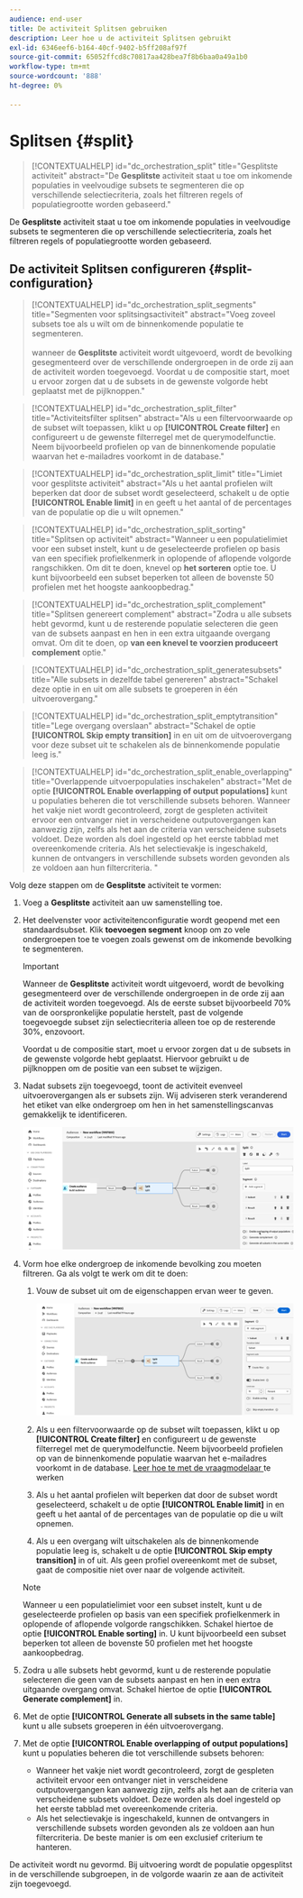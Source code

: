 ```yaml
---
audience: end-user
title: De activiteit Splitsen gebruiken
description: Leer hoe u de activiteit Splitsen gebruikt
exl-id: 6346eef6-b164-40cf-9402-b5ff208af97f
source-git-commit: 65052ffcd8c70817aa428bea7f8b6baa0a49a1b0
workflow-type: tm+mt
source-wordcount: '888'
ht-degree: 0%

---
```


# Splitsen {#split}

>[!CONTEXTUALHELP]
>id="dc_orchestration_split"
>title="Gesplitste activiteit"
>abstract="De **Gesplitste** activiteit staat u toe om inkomende populaties in veelvoudige subsets te segmenteren die op verschillende selectiecriteria, zoals het filtreren regels of populatiegrootte worden gebaseerd."

De **Gesplitste** activiteit staat u toe om inkomende populaties in veelvoudige subsets te segmenteren die op verschillende selectiecriteria, zoals het filtreren regels of populatiegrootte worden gebaseerd.

## De activiteit Splitsen configureren {#split-configuration}

>[!CONTEXTUALHELP]
>id="dc_orchestration_split_segments"
>title="Segmenten voor splitsingsactiviteit"
>abstract="Voeg zoveel subsets toe als u wilt om de binnenkomende populatie te segmenteren.<br/></br> wanneer de **Gesplitste** activiteit wordt uitgevoerd, wordt de bevolking gesegmenteerd over de verschillende ondergroepen in de orde zij aan de activiteit worden toegevoegd. Voordat u de compositie start, moet u ervoor zorgen dat u de subsets in de gewenste volgorde hebt geplaatst met de pijlknoppen."

>[!CONTEXTUALHELP]
>id="dc_orchestration_split_filter"
>title="Activiteitsfilter splitsen"
>abstract="Als u een filtervoorwaarde op de subset wilt toepassen, klikt u op **[!UICONTROL Create filter]** en configureert u de gewenste filterregel met de querymodelfunctie. Neem bijvoorbeeld profielen op van de binnenkomende populatie waarvan het e-mailadres voorkomt in de database."

>[!CONTEXTUALHELP]
>id="dc_orchestration_split_limit"
>title="Limiet voor gesplitste activiteit"
>abstract="Als u het aantal profielen wilt beperken dat door de subset wordt geselecteerd, schakelt u de optie **[!UICONTROL Enable limit]** in en geeft u het aantal of de percentages van de populatie op die u wilt opnemen."

>[!CONTEXTUALHELP]
>id="dc_orchestration_split_sorting"
>title="Splitsen op activiteit"
>abstract="Wanneer u een populatielimiet voor een subset instelt, kunt u de geselecteerde profielen op basis van een specifiek profielkenmerk in oplopende of aflopende volgorde rangschikken. Om dit te doen, knevel op **het sorteren** optie toe. U kunt bijvoorbeeld een subset beperken tot alleen de bovenste 50 profielen met het hoogste aankoopbedrag."

>[!CONTEXTUALHELP]
>id="dc_orchestration_split_complement"
>title="Splitsen genereert complement"
>abstract="Zodra u alle subsets hebt gevormd, kunt u de resterende populatie selecteren die geen van de subsets aanpast en hen in een extra uitgaande overgang omvat. Om dit te doen, op **van een knevel te voorzien produceert complement** optie."

>[!CONTEXTUALHELP]
>id="dc_orchestration_split_generatesubsets"
>title="Alle subsets in dezelfde tabel genereren"
>abstract="Schakel deze optie in en uit om alle subsets te groeperen in één uitvoerovergang."

>[!CONTEXTUALHELP]
>id="dc_orchestration_split_emptytransition"
>title="Lege overgang overslaan"
>abstract="Schakel de optie **[!UICONTROL Skip empty transition]** in en uit om de uitvoerovergang voor deze subset uit te schakelen als de binnenkomende populatie leeg is."

>[!CONTEXTUALHELP]
>id="dc_orchestration_split_enable_overlapping"
>title="Overlappende uitvoerpopulaties inschakelen"
>abstract="Met de optie **[!UICONTROL Enable overlapping of output populations]** kunt u populaties beheren die tot verschillende subsets behoren. Wanneer het vakje niet wordt gecontroleerd, zorgt de gespleten activiteit ervoor een ontvanger niet in verscheidene outputovergangen kan aanwezig zijn, zelfs als het aan de criteria van verscheidene subsets voldoet. Deze worden als doel ingesteld op het eerste tabblad met overeenkomende criteria. Als het selectievakje is ingeschakeld, kunnen de ontvangers in verschillende subsets worden gevonden als ze voldoen aan hun filtercriteria. "

Volg deze stappen om de **Gesplitste** activiteit te vormen:

1. Voeg a **Gesplitste** activiteit aan uw samenstelling toe.

1. Het deelvenster voor activiteitenconfiguratie wordt geopend met een standaardsubset. Klik **toevoegen segment** knoop om zo vele ondergroepen toe te voegen zoals gewenst om de inkomende bevolking te segmenteren.

   >[!IMPORTANT]
   >
   >Wanneer de **Gesplitste** activiteit wordt uitgevoerd, wordt de bevolking gesegmenteerd over de verschillende ondergroepen in de orde zij aan de activiteit worden toegevoegd. Als de eerste subset bijvoorbeeld 70% van de oorspronkelijke populatie herstelt, past de volgende toegevoegde subset zijn selectiecriteria alleen toe op de resterende 30%, enzovoort.
   >
   >Voordat u de compositie start, moet u ervoor zorgen dat u de subsets in de gewenste volgorde hebt geplaatst. Hiervoor gebruikt u de pijlknoppen om de positie van een subset te wijzigen.

1. Nadat subsets zijn toegevoegd, toont de activiteit evenveel uitvoerovergangen als er subsets zijn. Wij adviseren sterk veranderend het etiket van elke ondergroep om hen in het samenstellingscanvas gemakkelijk te identificeren.

   ![](../assets/split.png)

1. Vorm hoe elke ondergroep de inkomende bevolking zou moeten filtreren. Ga als volgt te werk om dit te doen:

   1. Vouw de subset uit om de eigenschappen ervan weer te geven.

      ![](../assets/split-subset.png)

   1. Als u een filtervoorwaarde op de subset wilt toepassen, klikt u op **[!UICONTROL Create filter]** en configureert u de gewenste filterregel met de querymodelfunctie. Neem bijvoorbeeld profielen op van de binnenkomende populatie waarvan het e-mailadres voorkomt in de database. [ Leer hoe te met de vraagmodelaar ](../../query/query-modeler-overview.md) te werken

   1. Als u het aantal profielen wilt beperken dat door de subset wordt geselecteerd, schakelt u de optie **[!UICONTROL Enable limit]** in en geeft u het aantal of de percentages van de populatie op die u wilt opnemen.

   1. Als u een overgang wilt uitschakelen als de binnenkomende populatie leeg is, schakelt u de optie **[!UICONTROL Skip empty transition]** in of uit. Als geen profiel overeenkomt met de subset, gaat de compositie niet over naar de volgende activiteit.

   >[!NOTE]
   >
   >Wanneer u een populatielimiet voor een subset instelt, kunt u de geselecteerde profielen op basis van een specifiek profielkenmerk in oplopende of aflopende volgorde rangschikken. Schakel hiertoe de optie **[!UICONTROL Enable sorting]** in. U kunt bijvoorbeeld een subset beperken tot alleen de bovenste 50 profielen met het hoogste aankoopbedrag.

1. Zodra u alle subsets hebt gevormd, kunt u de resterende populatie selecteren die geen van de subsets aanpast en hen in een extra uitgaande overgang omvat. Schakel hiertoe de optie **[!UICONTROL Generate complement]** in.

1. Met de optie **[!UICONTROL Generate all subsets in the same table]** kunt u alle subsets groeperen in één uitvoerovergang.

1. Met de optie **[!UICONTROL Enable overlapping of output populations]** kunt u populaties beheren die tot verschillende subsets behoren:

   * Wanneer het vakje niet wordt gecontroleerd, zorgt de gespleten activiteit ervoor een ontvanger niet in verscheidene outputovergangen kan aanwezig zijn, zelfs als het aan de criteria van verscheidene subsets voldoet. Deze worden als doel ingesteld op het eerste tabblad met overeenkomende criteria.
   * Als het selectievakje is ingeschakeld, kunnen de ontvangers in verschillende subsets worden gevonden als ze voldoen aan hun filtercriteria. De beste manier is om een exclusief criterium te hanteren.

De activiteit wordt nu gevormd. Bij uitvoering wordt de populatie opgesplitst in de verschillende subgroepen, in de volgorde waarin ze aan de activiteit zijn toegevoegd.

<!--
## Example{#split-example}

In the following example, the **[!UICONTROL Split]** activity is used to segment an audience into distinct subsets based on the communication channel that we want to use :

* **Subset 1 "push"**: This subset comprises all profiles who have installed our mobile application.
* **Subset 2 "sms"**: Mobile phone users: For the remaining population that did not fall into Subset 1, subset 2 applies a filtering rule to select profiles with mobile phones in the database.
* **Complement transition**: This transition captures all the remaining profiles that did not match Subset 1 or Subset 2. Specifically, it includes profiles who neither installed the mobile application nor have a mobile phone, such as users who haven't installed the mobile app or lack a registered mobile number.

![](../assets/workflow-split-example.png)
-->
